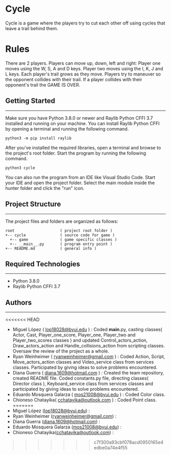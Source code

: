 # Cycle
Cycle is a game where the players try to cut each other off using cycles that leave a trail behind them.

# Rules
There are 2 players. Players can move up, down, left and right: Player one moves using the W, S, A and D keys. Player two moves using the I, K, J and L keys. Each player's trail grows as they move. Players try to maneuver so the opponent collides with their trail. If a player collides with their opponent's trail the GAME IS OVER.

## Getting Started
---
Make sure you have Python 3.8.0 or newer and Raylib Python CFFI 3.7 installed and running on your machine. You can install Raylib Python CFFI by opening a terminal and running the following command.
```
python3 -m pip install raylib
```
After you've installed the required libraries, open a terminal and browse to the project's root folder. Start the program by running the following command.
```
python3 cycle
```
You can also run the program from an IDE like Visual Studio Code. Start your IDE and open the project folder. Select the main module inside the hunter folder and click the "run" icon.

## Project Structure
---
The project files and folders are organized as follows:
```
root                    ( project root folder )
+-- cycle               ( source code for game )
  +-- game              ( game specific classes )
  +-- __main__.py       ( program entry point )
+-- README.md           ( general info )
```

## Required Technologies
---
* Python 3.8.0
* Raylib Python CFFI 3.7

## Authors
---
<<<<<<< HEAD
* Miguel López ( lop18028@byui.edu ) : Coded __main__.py, casting classes( Actor, Cast, Player_one_score, Player_one, Player_two and Player_two_scores classes ) and updated Control_actors_action, Draw_actors_action and Handle_collisions_action from scripting classes. Oversaw the review of the project as a whole.
* Ryan Weinheimer ( ryanweinheimer@gmail.com ) : Coded Action, Script, Move_actors_action classes and Video_service class from services classes. Participated by giving ideas to solve problems encountered.
* Diana Guerra ( diana.1609@hotmail.com ) : Created the team repository, created README file. Coded constants.py file, directing classes( Director class ), Keyboard_service class from services classes and participated by giving ideas to solve problems encountered.
* Eduardo Mosquera Galarza ( mos21008@byui.edu ) : Coded Color class.
* Chioneso Chatayika( cchatayika@outlook.com ) : Coded Point class.
=======
* Miguel López (lop18028@byui.edu) :
* Ryan Weinheimer (ryanweinheimer@gmail.com) :
* Diana Guerra (diana.1609@hotmail.com) :
* Eduardo Mosquera Galarza (mos21008@byui.edu) : 
* Chioneso Chatayika(cchatayika@outlook.com) : 
>>>>>>> c7f300a93cbf078acd0950165e4edbe0a74e4f55

